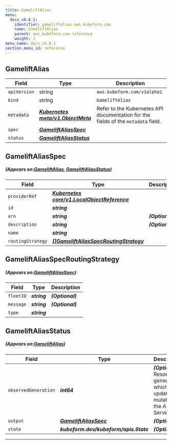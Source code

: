 ```yaml
---
title: GameliftAlias
menu:
  docs_v0.0.1:
    identifier: gameliftalias-aws.kubeform.com
    name: GameliftAlias
    parent: aws.kubeform.com-reference
    weight: 1
menu_name: docs_v0.0.1
section_menu_id: reference
---
```


## GameliftAlias
| Field | Type | Description |
| ------ | ----- | ----------- |
| `apiVersion` | string | `aws.kubeform.com/v1alpha1` |
|    `kind` | string | `GameliftAlias` |
| `metadata` | ***[Kubernetes meta/v1.ObjectMeta](https://kubernetes.io/docs/reference/generated/kubernetes-api/v1.13/#objectmeta-v1-meta)***|Refer to the Kubernetes API documentation for the fields of the `metadata` field.|
| `spec` | ***[GameliftAliasSpec](#GameliftAliasSpec)***||
| `status` | ***[GameliftAliasStatus](#GameliftAliasStatus)***||
## GameliftAliasSpec
##### (Appears on:[GameliftAlias](#GameliftAlias), [GameliftAliasStatus](#GameliftAliasStatus))
| Field | Type | Description |
| ------ | ----- | ----------- |
| `providerRef` | ***[Kubernetes core/v1.LocalObjectReference](https://kubernetes.io/docs/reference/generated/kubernetes-api/v1.13/#localobjectreference-v1-core)***||
| `id` | ***string***||
| `arn` | ***string***| ***(Optional)*** |
| `description` | ***string***| ***(Optional)*** |
| `name` | ***string***||
| `routingStrategy` | ***[[]GameliftAliasSpecRoutingStrategy](#GameliftAliasSpecRoutingStrategy)***||
## GameliftAliasSpecRoutingStrategy
##### (Appears on:[GameliftAliasSpec](#GameliftAliasSpec))
| Field | Type | Description |
| ------ | ----- | ----------- |
| `fleetID` | ***string***| ***(Optional)*** |
| `message` | ***string***| ***(Optional)*** |
| `type` | ***string***||
## GameliftAliasStatus
##### (Appears on:[GameliftAlias](#GameliftAlias))
| Field | Type | Description |
| ------ | ----- | ----------- |
| `observedGeneration` | ***int64***| ***(Optional)*** Resource generation, which is updated on mutation by the API Server.|
| `output` | ***[GameliftAliasSpec](#GameliftAliasSpec)***| ***(Optional)*** |
| `state` | ***kubeform.dev/kubeform/apis.State***| ***(Optional)*** |
---
